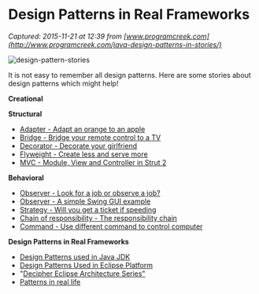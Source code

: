 # Design Patterns in Real Frameworks

_Captured: 2015-11-21 at 12:39 from [www.programcreek.com](http://www.programcreek.com/java-design-patterns-in-stories/)_

![design-pattern-stories](http://www.programcreek.com/wp-content/uploads/2012/02/design-pattern-stories.jpeg)

It is not easy to remember all design patterns. Here are some stories about design patterns which might help!

**Creational**

**Structural**

  * [Adapter - Adapt an orange to an apple](http://www.programcreek.com/2011/09/java-design-pattern-adapter/)
  * [Bridge - Bridge your remote control to a TV](http://www.programcreek.com/2011/10/java-design-pattern-bridge/)
  * [Decorator - Decorate your girlfriend](http://www.programcreek.com/2012/05/java-design-pattern-decorator-decorate-your-girlfriend/)
  * [Flyweight - Create less and serve more](http://www.programcreek.com/2013/02/java-design-pattern-flyweight/)
  * [MVC - Module, View and Controller in Strut 2](http://www.programcreek.com/2011/08/struts-2-tutorials-mvc-design-pattern/)

**Behavioral**

  * [Observer - Look for a job or observe a job?](http://www.programcreek.com/2011/01/an-java-example-of-observer-pattern/)
  * [Observer - A simple Swing GUI example](http://www.programcreek.com/2009/01/the-steps-involved-in-building-a-swing-gui-application/)
  * [Strategy - Will you get a ticket if speeding](http://www.programcreek.com/2011/01/a-java-example-of-strategy-design-pattern/)
  * [Chain of responsibility - The responsibility chain](http://www.programcreek.com/2013/02/java-design-pattern-chain-of-responsibility/)
  * [Command - Use different command to control computer ](http://www.programcreek.com/2013/02/java-design-pattern-command/)

**Design Patterns in Real Frameworks**

  * [Design Patterns used in Java JDK](http://stackoverflow.com/q/1673841/127859)
  * [Design Patterns Used in Eclipse Platform](http://www.programcreek.com/2011/09/common-design-patterns-in-frameworks/)
  * "[Decipher Eclipse Architecture Series"](http://www.programcreek.com/eclipse-architecture-design/)
  * [Patterns in real life](http://www.codeproject.com/Articles/29036/Patterns-in-Real-Life)
